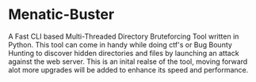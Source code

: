 # Menatic-Buster
A Fast CLI based Multi-Threaded Directory Bruteforcing  Tool written in Python. This tool can come in handy while doing ctf's or Bug Bounty Hunting to discover hidden directories and files by launching an attack against the web server. This is an inital realse of the tool, moving forward alot more upgrades will be added to enhance its speed and performance. 

